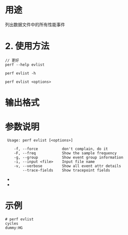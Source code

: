 

# 用途

列出数据文件中的所有性能事件

# 2. 使用方法


```
// 更好
perf --help evlist

perf evlist -h
```

```
perf evlist <options>
```

# 输出格式


# 参数说明

```
 Usage: perf evlist [<options>]

    -f, --force           don't complain, do it
    -F, --freq            Show the sample frequency
    -g, --group           Show event group information
    -i, --input <file>    Input file name
    -v, --verbose         Show all event attr details
        --trace-fields    Show tracepoint fields
```

*
*

##


# 示例

```
# perf evlist
cycles
dummy:HG
```

